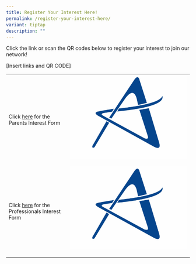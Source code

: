 ```yaml
---
title: Register Your Interest Here!
permalink: /register-your-interest-here/
variant: tiptap
description: ""
---
```

<p>Click the link or scan the QR codes below to register your interest to
join our network!</p>
<p>[Insert links and QR CODE]</p>
<table style="minWidth: 50px">
<colgroup>
<col>
<col>
</colgroup>
<tbody>
<tr>
<td rowspan="1" colspan="1">
<p>Click <u>here</u> for the Parents Interest Form</p>
<p></p>
<p></p>
</td>
<td rowspan="1" colspan="1">
<div class="isomer-image-wrapper">
<img style="width: 100%" height="auto" width="100%" alt="" src="/images/AC_Logo_20240912_blue_1.jpg">
</div>
<p></p>
</td>
</tr>
<tr>
<td rowspan="1" colspan="1">
<p>Click <u>here</u> for the Professionals Interest Form</p>
</td>
<td rowspan="1" colspan="1">
<div class="isomer-image-wrapper">
<img style="width: 100%" height="auto" width="100%" alt="" src="/images/AC_Logo_20240912_blue_1.jpg">
</div>
<p></p>
</td>
</tr>
</tbody>
</table>
<p></p>